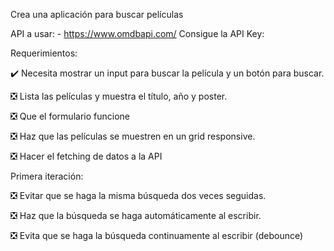 
Crea una aplicación para buscar películas

API a usar: - https://www.omdbapi.com/ Consigue la API Key: 

Requerimientos:

✔️ Necesita mostrar un input para buscar la película y un botón para buscar.

❎ Lista las películas y muestra el título, año y poster.

❎ Que el formulario funcione

❎ Haz que las películas se muestren en un grid responsive.

❎ Hacer el fetching de datos a la API

Primera iteración:

❎ Evitar que se haga la misma búsqueda dos veces seguidas.

❎ Haz que la búsqueda se haga automáticamente al escribir.

❎ Evita que se haga la búsqueda continuamente al escribir (debounce)